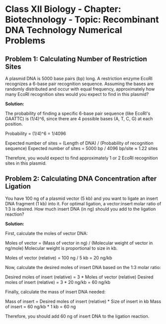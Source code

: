 # Class XII Biology - Chapter: Biotechnology - Topic: Recombinant DNA Technology Numerical Problems

## Problem 1: Calculating Number of Restriction Sites

A plasmid DNA is 5000 base pairs (bp) long. A restriction enzyme EcoRI recognizes a 6-base pair recognition sequence. Assuming the bases are randomly distributed and occur with equal frequency, approximately how many EcoRI recognition sites would you expect to find in this plasmid?

**Solution:**

The probability of finding a specific 6-base pair sequence (like EcoRI's GAATTC) is (1/4)^6, since there are 4 possible bases (A, T, C, G) at each position.

Probability = (1/4)^6 = 1/4096

Expected number of sites = (Length of DNA) / (Probability of recognition sequence)
Expected number of sites = 5000 bp / 4096 bp/site ≈ 1.22 sites

Therefore, you would expect to find approximately 1 or 2 EcoRI recognition sites in this plasmid.

## Problem 2: Calculating DNA Concentration after Ligation

You have 100 ng of a plasmid vector (5 kb) and you want to ligate an insert DNA fragment (1 kb) into it. For optimal ligation, a vector:insert molar ratio of 1:3 is desired. How much insert DNA (in ng) should you add to the ligation reaction?

**Solution:**

First, calculate the moles of vector DNA:

Moles of vector = (Mass of vector in ng) / (Molecular weight of vector in ng/mole)
Molecular weight is proportional to size in kb.

Moles of vector (relative) = 100 ng / 5 kb = 20 ng/kb

Now, calculate the desired moles of insert DNA based on the 1:3 molar ratio:

Desired moles of insert (relative) = 3 * Moles of vector (relative)
Desired moles of insert (relative) = 3 * 20 ng/kb = 60 ng/kb

Finally, calculate the mass of insert DNA needed:

Mass of insert = Desired moles of insert (relative) * Size of insert in kb
Mass of insert = 60 ng/kb * 1 kb = 60 ng

Therefore, you should add 60 ng of insert DNA to the ligation reaction.